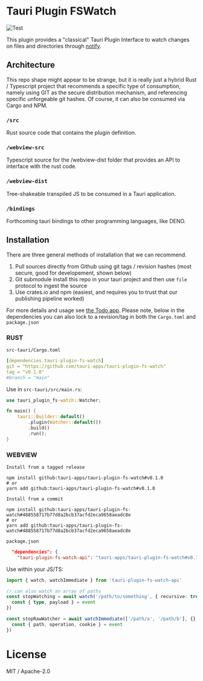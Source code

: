 # Tauri Plugin FSWatch
![Test](https://github.com/tauri-apps/tauri-plugin-fs-watch/workflows/Test/badge.svg)

This plugin provides a "classical" Tauri Plugin Interface to watch changes on files and directories through [notify](https://github.com/notify-rs/notify).

## Architecture
This repo shape might appear to be strange, but it is really just a hybrid Rust / Typescript project that recommends a specific type of consumption, namely using GIT as the secure distribution mechanism, and referencing specific unforgeable git hashes. Of course, it can also be consumed via Cargo and NPM.

### `/src`
Rust source code that contains the plugin definition.

### `/webview-src`
Typescript source for the /webview-dist folder that provides an API to interface with the rust code.

### `/webview-dist`
Tree-shakeable transpiled JS to be consumed in a Tauri application.

### `/bindings`
Forthcoming tauri bindings to other programming languages, like DENO.

## Installation
There are three general methods of installation that we can recommend.
1. Pull sources directly from Github using git tags / revision hashes (most secure, good for developement, shown below)
2. Git submodule install this repo in your tauri project and then use `file` protocol to ingest the source
3. Use crates.io and npm (easiest, and requires you to trust that our publishing pipeline worked)

For more details and usage see [the Todo app](examples/todos-app/). Please note, below in the dependencies you can also lock to a revision/tag in both the `Cargo.toml` and `package.json`

### RUST
`src-tauri/Cargo.toml`
```yaml
[dependencies.tauri-plugin-fs-watch]
git = "https://github.com/tauri-apps/tauri-plugin-fs-watch"
tag = "v0.1.0"
#branch = "main"
```

Use in `src-tauri/src/main.rs`:
```rust
use tauri_plugin_fs-watch::Watcher;

fn main() {
    tauri::Builder::default()
        .plugin(Watcher::default())
        .build()
        .run();
}
```

### WEBVIEW
`Install from a tagged release`
```
npm install github:tauri-apps/tauri-plugin-fs-watch#v0.1.0
# or
yarn add github:tauri-apps/tauri-plugin-fs-watch#v0.1.0
```

`Install from a commit`
```
npm install github:tauri-apps/tauri-plugin-fs-watch#488558717b77d8a2bcb37acfd2eca9658aeadc8e
# or
yarn add github:tauri-apps/tauri-plugin-fs-watch#488558717b77d8a2bcb37acfd2eca9658aeadc8e
```

`package.json`
```json
  "dependencies": {
    "tauri-plugin-fs-watch-api": "tauri-apps/tauri-plugin-fs-watch#v0.1.0",
```

Use within your JS/TS:
```ts
import { watch, watchImmediate } from 'tauri-plugin-fs-watch-api'

// can also watch an array of paths
const stopWatching = await watch('/path/to/something', { recursive: true }, event => {
  const { type, payload } = event
})

const stopRawWatcher = await watchImmediate(['/path/a', '/path/b'], {}, event => {
  const { path, operation, cookie } = event
})
```

# License
MIT / Apache-2.0
